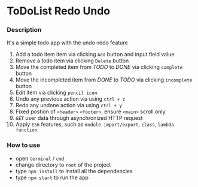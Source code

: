 # ToDoList Redo Undo

### Description
It's a simple todo app with the undo-redo feature

1. Add a todo item item via clicking `Add` button and input field value
2. Remove a todo item via clicking `Delete` button
3. Move the completed item from _TODO_ to _DONE_ via clicking `complete` button
4. Move the incompleted item from _DONE_ to _TODO_ via clicking `incomplete` button
5. Edit item via clicking `pencil icon`
6. Undo any previous action via using `ctrl + z`
7. Redo any undone action via using `ctrl + y`
8. Fixed postion of `<header>` `<footer>`, ensure `<main>` scroll only 
9. `GET` user data through asynchronized HTTP request
9. Apply `ES6` features, such as `module import/export`, `class`, `lambda function`  

### How to use
+ open `terminal` / `cmd`
+ change directory to `root` of the project
+ type `npm install` to install all the dependencies
+ type `npm start` to run the app

